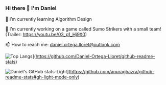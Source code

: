 ### Hi there 👋 I'm Daniel

<!--
**Daniel-Ortega-Lloret/Daniel-Ortega-Lloret** is a ✨ _special_ ✨ repository because its `README.md` (this file) appears on your GitHub profile.

Here are some ideas to get you started: -->
🌱 I’m currently learning Algorithm Design

🔭 I’m currently working on a game called Sumo Strikers with a small team! (Trailer: https://youtu.be/03_p1_Hj9X0)

📫 How to reach me: daniel.ortega.lloret@outlook.com

<!--

- 👯 I’m looking to collaborate on ...
- 🤔 I’m looking for help with ...
- 💬 Ask me about ...

- 😄 Pronouns: ...
- ⚡ Fun fact: ...
-->

![Top Langs](https://github-readme-stats.vercel.app/api/top-langs/?username=Daniel-Ortega-Lloret&layout=donut-vertical)](https://github.com/Daniel-Ortega-Lloret/github-readme-stats)

![Daniel's GitHub stats-Light](https://github-readme-stats.vercel.app/api?username=anuraghazra&show_icons=true&theme=default#gh-light-mode-only)](https://github.com/anuraghazra/github-readme-stats#gh-light-mode-only)




